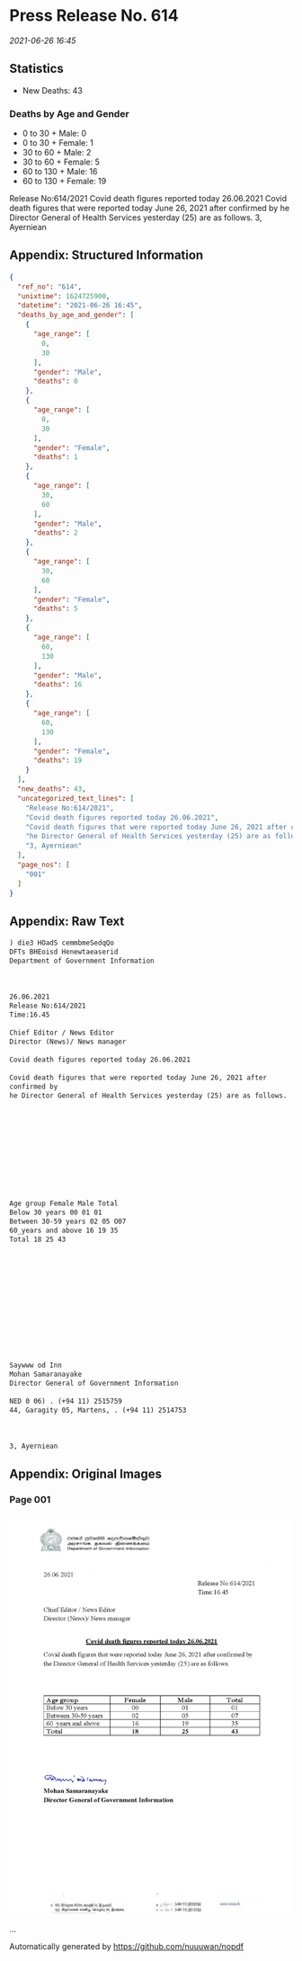 
# Press Release No. 614
*2021-06-26 16:45*
## Statistics
* New Deaths: 43
### Deaths by Age and Gender
* 0 to 30 + Male: 0
* 0 to 30 + Female: 1
* 30 to 60 + Male: 2
* 30 to 60 + Female: 5
* 60 to 130 + Male: 16
* 60 to 130 + Female: 19


Release No:614/2021
Covid death figures reported today 26.06.2021
Covid death figures that were reported today June 26, 2021 after confirmed by
he Director General of Health Services yesterday (25) are as follows.
3, Ayerniean

## Appendix: Structured Information
```json
{
  "ref_no": "614",
  "unixtime": 1624725900,
  "datetime": "2021-06-26 16:45",
  "deaths_by_age_and_gender": [
    {
      "age_range": [
        0,
        30
      ],
      "gender": "Male",
      "deaths": 0
    },
    {
      "age_range": [
        0,
        30
      ],
      "gender": "Female",
      "deaths": 1
    },
    {
      "age_range": [
        30,
        60
      ],
      "gender": "Male",
      "deaths": 2
    },
    {
      "age_range": [
        30,
        60
      ],
      "gender": "Female",
      "deaths": 5
    },
    {
      "age_range": [
        60,
        130
      ],
      "gender": "Male",
      "deaths": 16
    },
    {
      "age_range": [
        60,
        130
      ],
      "gender": "Female",
      "deaths": 19
    }
  ],
  "new_deaths": 43,
  "uncategorized_text_lines": [
    "Release No:614/2021",
    "Covid death figures reported today 26.06.2021",
    "Covid death figures that were reported today June 26, 2021 after confirmed by",
    "he Director General of Health Services yesterday (25) are as follows.",
    "3, Ayerniean"
  ],
  "page_nos": [
    "001"
  ]
}
```

## Appendix: Raw Text
```text
) die3 HOadS cemmbmeSedqQo
DFTs BHEoisd Henewtaeaserid
Department of Government Information

 

26.06.2021
Release No:614/2021
Time:16.45

Chief Editor / News Editor
Director (News)/ News manager

Covid death figures reported today 26.06.2021

Covid death figures that were reported today June 26, 2021 after confirmed by
he Director General of Health Services yesterday (25) are as follows.

 

 

 

 

 

Age group Female Male Total
Below 30 years 00 01 01
Between 30-59 years 02 05 O07
60_years and above 16 19 35
Total 18 25 43

 

 

 

 

 

 

Saywww od Inn
Mohan Samaranayake
Director General of Government Information

NED 0 06) . (+94 11) 2515759
44, Garagity 05, Martens, . (+94 11) 2514753

   

3, Ayerniean

```

## Appendix: Original Images

### Page 001

![page_no](https://raw.githubusercontent.com/nuuuwan/nopdf_data/main/nopdf.dgigovlk.ref614.page001.jpeg)
        

...

Automatically generated by https://github.com/nuuuwan/nopdf

    
    